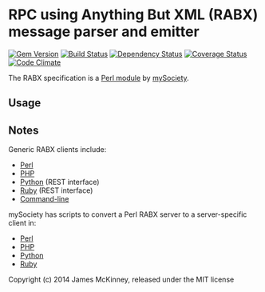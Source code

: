 # RPC using Anything But XML (RABX) message parser and emitter

[![Gem Version](https://badge.fury.io/rb/rabx-message.svg)](http://badge.fury.io/rb/rabx-message)
[![Build Status](https://secure.travis-ci.org/jpmckinney/rabx-message.png)](http://travis-ci.org/jpmckinney/rabx-message)
[![Dependency Status](https://gemnasium.com/jpmckinney/rabx-message.png)](https://gemnasium.com/jpmckinney/rabx-message)
[![Coverage Status](https://coveralls.io/repos/jpmckinney/rabx-message/badge.png)](https://coveralls.io/r/jpmckinney/rabx-message)
[![Code Climate](https://codeclimate.com/github/jpmckinney/rabx-message.png)](https://codeclimate.com/github/jpmckinney/rabx-message)

The RABX specification is a [Perl module](https://github.com/mysociety/commonlib/blob/master/perllib/RABX.pm) by [mySociety](https://www.mysociety.org/).

## Usage



## Notes

Generic RABX clients include:

* [Perl](https://github.com/mysociety/commonlib/blob/master/perllib/RABX.pm)
* [PHP](https://github.com/mysociety/commonlib/blob/master/phplib/rabx.php)
* [Python](https://github.com/mysociety/commonlib/blob/master/pylib/mysociety/rabx.py) (REST interface)
* [Ruby](https://github.com/mysociety/commonlib/blob/master/rblib/rabx.rb) (REST interface)
* [Command-line](https://github.com/mysociety/misc-scripts/blob/master/bin/rabx)

mySociety has scripts to convert a Perl RABX server to a server-specific client in:

* [Perl](https://github.com/mysociety/misc-scripts/blob/master/bin/rabxtopl.pl)
* [PHP](https://github.com/mysociety/misc-scripts/blob/master/bin/rabxtophp.pl)
* [Python](https://github.com/mysociety/misc-scripts/blob/master/bin/rabxresttopy.pl)
* [Ruby](https://github.com/mysociety/misc-scripts/blob/master/bin/rabxresttorb.pl)

Copyright (c) 2014 James McKinney, released under the MIT license
